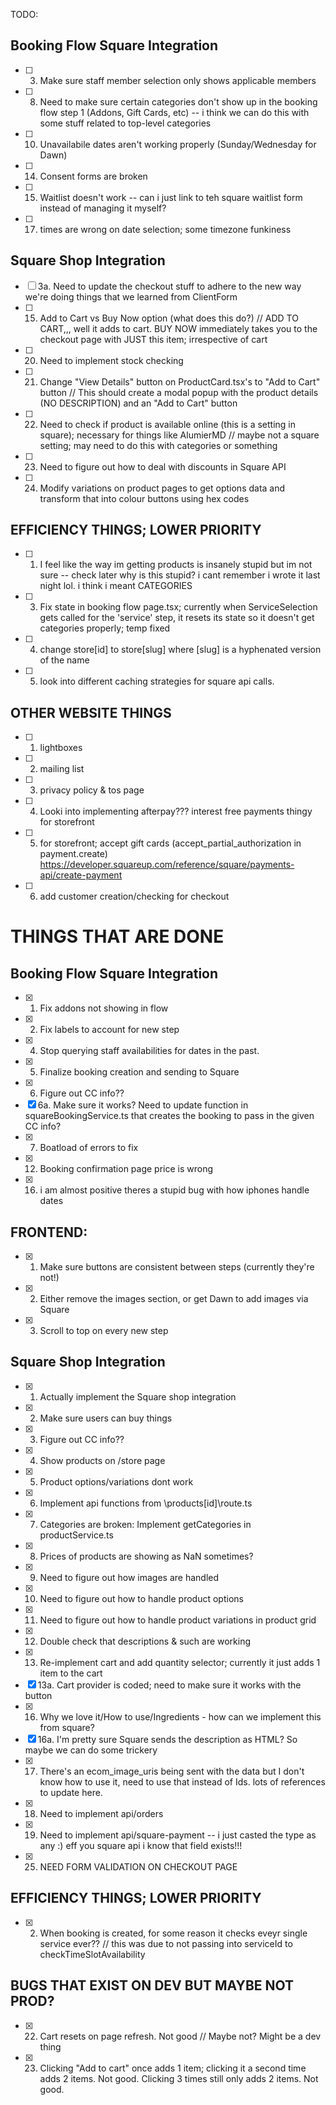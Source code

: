 TODO:

## Booking Flow Square Integration 

- [ ] 3. Make sure staff member selection only shows applicable members
- [ ] 8. Need to make sure certain categories don't show up in the booking flow step 1 (Addons, Gift Cards, etc) -- i think we can do this with some stuff related to top-level categories
- [ ] 10. Unavailabile dates aren't working properly (Sunday/Wednesday for Dawn)
- [ ] 14. Consent forms are broken
- [ ] 15. Waitlist doesn't work -- can i just link to teh square waitlist form instead of managing it myself?
- [ ] 17. times are wrong on date selection; some timezone funkiness


## Square Shop Integration

- [ ] 3a. Need to update the checkout stuff to adhere to the new way we're doing things that we learned from ClientForm
- [ ] 15. Add to Cart vs Buy Now option (what does this do?) // ADD TO CART,,, well it adds to cart. BUY NOW immediately takes you to the checkout page with JUST this item; irrespective of cart
- [ ] 20. Need to implement stock checking
- [ ] 21. Change "View Details" button on ProductCard.tsx's to "Add to Cart" button // This should create a modal popup with the product details (NO DESCRIPTION) and an "Add to Cart" button
- [ ] 22. Need to check if product is available online (this is a setting in square); necessary for things like AlumierMD // maybe not a square setting; may need to do this with categories or something
- [ ] 23. Need to figure out how to deal with discounts in Square API
- [ ] 24. Modify variations on product pages to get options data and transform that into colour buttons using hex codes



## EFFICIENCY THINGS; LOWER PRIORITY
- [ ] 1. I feel like the way im getting products is insanely stupid but im not sure -- check later
   why is this stupid? i cant remember i wrote it last night lol. i think i meant CATEGORIES
- [ ] 3. Fix state in booking flow page.tsx; currently when ServiceSelection gets called for the 'service' step, it resets its state so it doesn't get categories properly; temp fixed
- [ ] 4. change store\[id] to store\[slug] where [slug] is a hyphenated version of the name
- [ ] 5. look into different caching strategies for square api calls. 

## OTHER WEBSITE THINGS
- [ ] 1. lightboxes
- [ ] 2. mailing list
- [ ] 3. privacy policy & tos page
- [ ] 4. Looki into implementing afterpay??? interest free payments thingy for storefront
- [ ] 5. for storefront; accept gift cards (accept_partial_authorization in payment.create) https://developer.squareup.com/reference/square/payments-api/create-payment
- [ ] 6. add customer creation/checking for checkout








# THINGS THAT ARE DONE
## Booking Flow Square Integration 

- [x] 1. Fix addons not showing in flow 
- [x] 2. Fix labels to account for new step
- [x] 4. Stop querying staff availabilities for dates in the past.
- [x] 5. Finalize booking creation and sending to Square
- [x] 6. Figure out CC info??
- [x] 6a. Make sure it works? Need to update function in squareBookingService.ts that creates the booking to pass in the given CC info?
- [x] 7. Boatload of errors to fix
- [x] 12. Booking confirmation page price is wrong
- [x] 16. i am almost positive theres a stupid bug with how iphones handle dates
## FRONTEND: 
- [x] 1. Make sure buttons are consistent between steps (currently they're not!)
- [x] 2. Either remove the images section, or get Dawn to add images via Square
- [x] 3. Scroll to top on every new step
## Square Shop Integration
- [x] 1. Actually implement the Square shop integration
- [x] 2. Make sure users can buy things
- [x] 3. Figure out CC info??
- [x] 4. Show products on /store page
- [x] 5. Product options/variations dont work
- [x] 6. Implement api functions from \products\[id]\route.ts
- [x] 7. Categories are broken: Implement getCategories in productService.ts
- [x] 8. Prices of products are showing as NaN sometimes?
- [x] 9. Need to figure out how images are handled
- [x] 10. Need to figure out how to handle product options
- [x] 11. Need to figure out how to handle product variations in product grid
- [x] 12. Double check that descriptions & such are working
- [x] 13. Re-implement cart and add quantity selector; currently it just adds 1 item to the cart
- [x] 13a. Cart provider is coded; need to make sure it works with the button
- [x] 16. Why we love it/How to use/Ingredients - how can we implement this from square?
- [x] 16a. I'm pretty sure Square sends the description as HTML? So maybe we can do some trickery
- [x] 17. There's an ecom_image_uris being sent with the data but I don't know how to use it, need to use that instead of Ids. lots of references to update here.
- [x] 18. Need to implement api/orders
- [x] 19. Need to implement api/square-payment
-- i just casted the type as any :) eff you square api i know that field exists!!!
- [x] 25. NEED FORM  VALIDATION ON CHECKOUT PAGE
## EFFICIENCY THINGS; LOWER PRIORITY
- [x] 2. When booking is created, for some reason it checks eveyr single service ever?? // this was due to not passing into serviceId to checkTimeSlotAvailability
## BUGS THAT EXIST ON DEV BUT MAYBE NOT PROD?
- [x] 22. Cart resets on page refresh. Not good // Maybe not? Might be a dev thing
- [x] 23. Clicking "Add to cart" once adds 1 item; clicking it a second time adds 2 items. Not good. Clicking 3 times still only adds 2 items. Not good.
